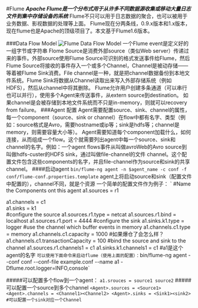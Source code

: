 #Flume
***Apache Flume是一个分布式用于从许多不同数据源收集或移动大量日志文件到集中存储设备的系统***
Flume不只可以用于日志数据的聚合，也可以被用于业务数据、影视数据的处理等上面。
Flume现在分两条线，0.9.x版本和1.x版本，现在flume也是Apache的顶级项目了。本文基于Flume1.6版本。

###Data Flow Model
![Flume Data Flow Model](http://flume.apache.org/_images/UserGuide_image00.png)
一个Flume event是定义好的一组字节或字符串
Flome Source是消费外部source（类似Web server）传递过来的事件。外部source使用Flume Source可识别的格式发送事件给Flume，然后Flume Source将接收的事件存入一个或多个Channel，Channel是被动存储——等着被Flume Sink消费。File channel是一种，就是把channel数据备份到本地文件系统。Flume Sink将数据从Channel读取出来写入外部存储系统（例如HDFS），然后从channel中将其删除。
Flume允许用户创建多条通道（可以串行也可以并行），使用多个Agent来传送事件，从extern source到destination。
如果channel是会被存储到本地文件系统而不只是in-memory，则就可以recovery from failure。
###Agent 配置
Agent需要配置source、sink、channel的属性，每一个component（source、sink or channel）在flow中都有名字、类型（例如：source格式是Avro，需要hostname或ip等；sink是hdfs等；channel是memory，则需要容量大小等）。
Agent需要知道每个component加载什么，如何连接，从而组成一个flow。这个就需要列出agent中每一个source、sink和channel的名字。例如：一个agent flows事件从叫做avroWeb的Avro source到叫做hdfs-custer的HDFS sink，通过叫做file-channel的文件 channel。这个配置文件包含这些components的名字，并且file-channel作为source和sink的共享channel。
####启动agent
`bin/flume-ng agent -n $agent_name -c conf -f conf/flume-conf.properties.template`
agent上将启动source和sink（配置文件中配置的），channel不同，就是个资源
一个简单的配置文件作为例子：
`
    #Name the Components ont this agent
a1.sources = r1  

a1.channels = c1  
a1.sinks = k1  
 #configure the source
 a1.sources.r1.type = netcat
 a1.sources.r1.bind = localhost
 a1.sources.r1.port = 4444
 #configure the sink
 a1.sinks.k1.type = logger
  #use the channel which buffer events in memory
  a1.channels.c1.type = memory
  a1.channels.c1.capacity = 1000      #如果爆仓了会怎么样？
  a1.channels.c1.transactionCapacity = 100
   #bind the source and sink to the channel
   a1.sources.r1.channels1 = c1
   a1.sinks.k1.channels1 = c1
   #a1是这个agent的名字
`
可以使用下面命令来启动flume（使用上面的配置）：
`bin/flume-ng agent --conf conf --conf-file example.conf --name a1 -Dflume.root.logger=INFO,console`

#####可以配置多个flow到一个agent：
`a1.srouces = source1 source2`
#####可以配置一个source到多个channel
`<Agent>.sources = <Source1>
<Agent>.channels = <Channel1><Channel2>
<Agent>.sinks = <Sink1><sink2> #可以配置一个sink对应一个Channel
`


